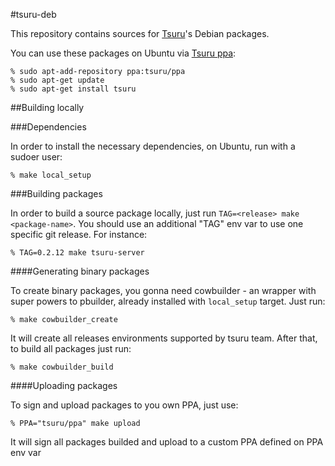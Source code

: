 #tsuru-deb

This repository contains sources for [Tsuru](http://tsuru.io)'s Debian packages.

You can use these packages on Ubuntu via [Tsuru ppa](https://launchpad.net/~tsuru/+archive/ppa):

	% sudo apt-add-repository ppa:tsuru/ppa
	% sudo apt-get update
	% sudo apt-get install tsuru

##Building locally

###Dependencies

In order to install the necessary dependencies, on Ubuntu, run with a sudoer
user:

	% make local_setup

###Building packages

In order to build a source package locally, just run ``TAG=<release> make <package-name>``.
You should use an additional "TAG" env var to use one specific git release. For instance:

	% TAG=0.2.12 make tsuru-server

####Generating binary packages

To create binary packages, you gonna need cowbuilder - an wrapper with super
powers to pbuilder, already installed with ``local_setup`` target. Just run:

	% make cowbuilder_create

It will create all releases environments supported by tsuru team. After that,
to build all packages just run:

	% make cowbuilder_build

####Uploading packages

To sign and upload packages to you own PPA, just use:

	% PPA="tsuru/ppa" make upload

It will sign all packages builded and upload to a custom PPA defined on PPA env var

